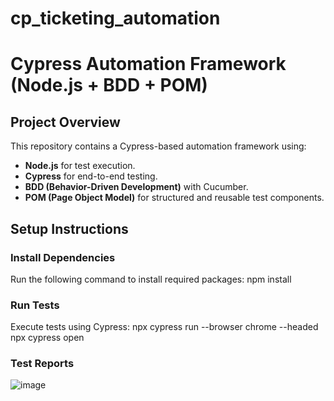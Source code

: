 # cp_ticketing_automation

# Cypress Automation Framework (Node.js + BDD + POM)

## Project Overview
This repository contains a Cypress-based automation framework using:
- **Node.js** for test execution.
- **Cypress** for end-to-end testing.
- **BDD (Behavior-Driven Development)** with Cucumber.
- **POM (Page Object Model)** for structured and reusable test components.

## Setup Instructions
###  Install Dependencies
Run the following command to install required packages:
npm install

###  Run Tests
Execute tests using Cypress:
npx cypress run --browser chrome --headed
npx cypress open

###  Test Reports
![image](https://github.com/user-attachments/assets/dd2f15e0-7fe6-4e96-993e-6033f31d3e1e)


